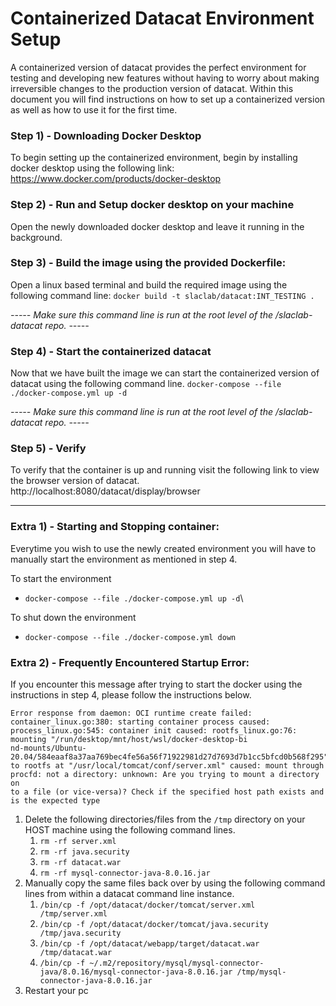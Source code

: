 # Containerized Datacat Environment Setup

A containerized version of datacat provides the perfect environment for testing and developing new features without having to worry about making irreversible changes to the production version of datacat.
Within this document you will find instructions on how to set up a containerized version as well as how to use it for the first time.

### Step 1) - Downloading Docker Desktop
To begin setting up the containerized environment, begin by installing docker desktop using the following link:
https://www.docker.com/products/docker-desktop

### Step 2) - Run and Setup docker desktop on your machine
Open the newly downloaded docker desktop and leave it running in the background.

### Step 3) - Build the image using the provided Dockerfile:
Open a linux based terminal and build the required image using the following command line: 
`docker build -t slaclab/datacat:INT_TESTING .`

*----- Make sure this command line is run at the root level of the /slaclab-datacat repo. -----*

### Step 4) - Start the containerized datacat
Now that we have built the image we can start the containerized version of datacat using the following command line.
`docker-compose --file ./docker-compose.yml up -d`

*----- Make sure this command line is run at the root level of the /slaclab-datacat repo. -----*

### Step 5) - Verify


To verify that the container is up and running visit the following link to view the browser version of datacat.
http://localhost:8080/datacat/display/browser

---

### Extra 1) - Starting and Stopping container:

Everytime you wish to use the newly created environment you will have to manually start the environment as mentioned in step 4.

To start the environment
* `docker-compose --file ./docker-compose.yml up -d`\

To shut down the environment
* `docker-compose --file ./docker-compose.yml down`

### Extra 2) - Frequently Encountered Startup Error: 
If you encounter this message after trying to start the docker using the instructions in step 4, please follow the instructions below.
```
Error response from daemon: OCI runtime create failed: container_linux.go:380: starting container process caused: process_linux.go:545: container init caused: rootfs_linux.go:76: mounting "/run/desktop/mnt/host/wsl/docker-desktop-bi
nd-mounts/Ubuntu-20.04/584eaaf8a37aa769bec4fe56a56f71922981d27d7693d7b1cc5bfcd0b568f295" to rootfs at "/usr/local/tomcat/conf/server.xml" caused: mount through procfd: not a directory: unknown: Are you trying to mount a directory on
to a file (or vice-versa)? Check if the specified host path exists and is the expected type
```

1) Delete the following directories/files from the `/tmp` directory on your HOST machine using the following command lines. 
   1) `rm -rf server.xml`
   2) `rm -rf java.security`
   3) `rm -rf datacat.war`
   4) `rm -rf mysql-connector-java-8.0.16.jar`
2) Manually copy the same files back over by using the following command lines from within a datacat command line instance.
    1) `/bin/cp -f /opt/datacat/docker/tomcat/server.xml /tmp/server.xml`
    2) `/bin/cp -f /opt/datacat/docker/tomcat/java.security /tmp/java.security`
    3) `/bin/cp -f /opt/datacat/webapp/target/datacat.war /tmp/datacat.war`
    4) `/bin/cp -f ~/.m2/repository/mysql/mysql-connector-java/8.0.16/mysql-connector-java-8.0.16.jar /tmp/mysql-connector-java-8.0.16.jar`
3) Restart your pc
